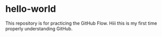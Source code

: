 # hello-world
This repository is for practicing the GitHub Flow.
Hiii this is my first time properly understanding GitHub.
